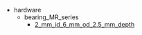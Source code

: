 * hardware
  * bearing_MR_series
    * [2_mm_id_6_mm_od_2.5_mm_depth](hardware/bearing_MR_series/2_mm_id_6_mm_od_2.5_mm_depth)
